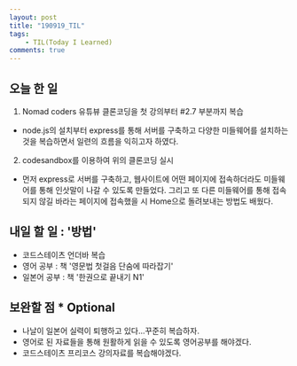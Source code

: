 ```yaml
---
layout: post
title: "190919_TIL"
tags: 
    - TIL(Today I Learned)
comments: true
---
```


## 오늘 한 일
1. Nomad coders 유튜뷰 클론코딩을 첫 강의부터 #2.7 부분까지 복습
  * node.js의 설치부터 express를 통해 서버를 구축하고 다양한 미들웨어를 설치하는 것을 복습하면서 일련의 흐름을 익히고자 하였다.
2. codesandbox를 이용하여 위의 클론코딩 실시
  * 먼저 express로 서버를 구축하고, 웹사이트에 어떤 페이지에 접속하더라도 미들웨어를 통해 인삿말이 나갈 수 있도록 만들었다. 그리고 또 다른 미들웨어를 통해 접속되지 않길 바라는 페이지에 접속했을 시 Home으로 돌려보내는 방법도 배웠다.

## 내일 할 일 : '방법'
* 코드스테이츠 언더바 복습
* 영어 공부 : 책 '영문법 첫걸음 단숨에 따라잡기'
* 일본어 공부 : 책 '한권으로 끝내기 N1'

## 보완할 점  * Optional
* 나날이 일본어 실력이 퇴행하고 있다...꾸준히 복습하자.
* 영어로 된 자료들을 통해 원활하게 읽을 수 있도록 영어공부를 해야겠다.
* 코드스테이츠 프리코스 강의자료를 복습해야겠다.